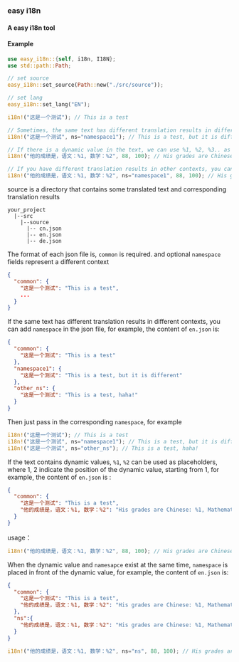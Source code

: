 ### easy i18n
#### A easy i18n tool
#### Example
```rust
use easy_i18n::{self, i18n, I18N};
use std::path::Path;

// set source
easy_i18n::set_source(Path::new("./src/source"));

// set lang
easy_i18n::set_lang("EN");

i18n!("这是一个测试"); // This is a test

// Sometimes, the same text has different translation results in different contexts. At this time, we can set different namespaces
i18n!("这是一个测试", ns="namespace1"); // This is a test, but it is different

// If there is a dynamic value in the text, we can use %1, %2, %3.. as a placeholder, where the number represents the position of the dynamic value
i18n!("他的成绩是，语文：%1, 数学：%2", 88, 100); // His grades are Chinese: 88, Mathematics: 100

// If you have different translation results in other contexts, you can set the namespace
i18n!("他的成绩是，语文：%1, 数学：%2", ns="namespace1", 88, 100); // His grades are Chinese: 88, Mathematics: 100, and the test is not bad.
```

source is a directory that contains some translated text and corresponding translation results <br/>
```
your_project
  |--src
    |--source
      |-- cn.json
      |-- en.json
      |-- de.json
```
The format of each json file is, `common` is required. and optional `namespace` fields represent a different context
```json
{
  "common": {
    "这是一个测试": "This is a test",
    ...
  }
}
```
If the same text has different translation results in different contexts, you can add  `namespace` in the json file, for example, the content of `en.json` is:
```json
{
  "common": {
    "这是一个测试": "This is a test"
  },
  "namespace1": {
    "这是一个测试": "This is a test, but it is different"
  },
  "other_ns": {
    "这是一个测试": "This is a test, haha!"
  }
}
```
Then just pass in the corresponding `namespace`, for example
```rust
i18n!("这是一个测试"); // This is a test
i18n!("这是一个测试", ns="namespace1"); // This is a test, but it is different
i18n!("这是一个测试", ns="other_ns"); // This is a test, haha!
```

If the text contains dynamic values, `%1`, `%2` can be used as placeholders, where 1, 2 indicate the position of the dynamic value, starting from 1, for example, the content of `en.json` is :
```json
{
  "common": {
    "这是一个测试": "This is a test",
    "他的成绩是，语文：%1, 数学：%2": "His grades are Chinese: %1, Mathematics: %2"
  }
}
```
usage：
```rust
i18n!("他的成绩是，语文：%1, 数学：%2", 88, 100); // His grades are Chinese: 88, Mathematics: 100
```

When the dynamic value and `namesapce` exist at the same time, `namespace` is placed in front of the dynamic value, for example, the content of `en.json` is:
```json
{
  "common": {
    "这是一个测试": "This is a test",
    "他的成绩是，语文：%1, 数学：%2": "His grades are Chinese: %1, Mathematics: %2"
  },
  "ns":{
    "他的成绩是，语文：%1, 数学：%2": "His grades are Chinese: %1, Mathematics: %2, and the test is not bad."
  }
}
```
```rust
i18n!("他的成绩是，语文：%1, 数学：%2", ns="ns", 88, 100); // His grades are Chinese: 88, Mathematics: 100, and the test is not bad.
```